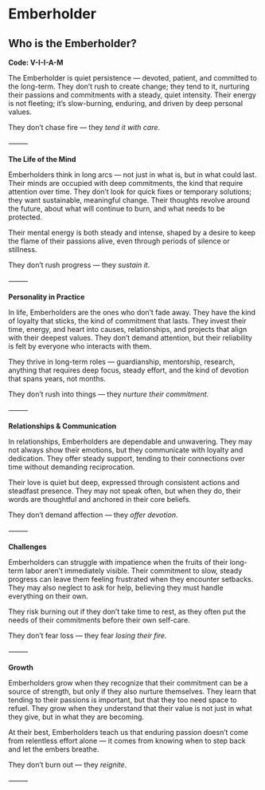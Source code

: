 # Emberholder
## Who is the Emberholder?
**Code: V-I-I-A-M**

The Emberholder is quiet persistence — devoted, patient, and committed to the long-term. They don’t rush to create change; they tend to it, nurturing their passions and commitments with a steady, quiet intensity. Their energy is not fleeting; it’s slow-burning, enduring, and driven by deep personal values.

They don’t chase fire — they *tend it with care*.

⸻

**The Life of the Mind**

Emberholders think in long arcs — not just in what is, but in what could last. Their minds are occupied with deep commitments, the kind that require attention over time. They don’t look for quick fixes or temporary solutions; they want sustainable, meaningful change. Their thoughts revolve around the future, about what will continue to burn, and what needs to be protected.

Their mental energy is both steady and intense, shaped by a desire to keep the flame of their passions alive, even through periods of silence or stillness.

They don’t rush progress — they *sustain it*.

⸻

**Personality in Practice**

In life, Emberholders are the ones who don’t fade away. They have the kind of loyalty that sticks, the kind of commitment that lasts. They invest their time, energy, and heart into causes, relationships, and projects that align with their deepest values. They don’t demand attention, but their reliability is felt by everyone who interacts with them.

They thrive in long-term roles — guardianship, mentorship, research, anything that requires deep focus, steady effort, and the kind of devotion that spans years, not months.

They don’t rush into things — they *nurture their commitment*.

⸻

**Relationships & Communication**

In relationships, Emberholders are dependable and unwavering. They may not always show their emotions, but they communicate with loyalty and dedication. They offer steady support, tending to their connections over time without demanding reciprocation.

Their love is quiet but deep, expressed through consistent actions and steadfast presence. They may not speak often, but when they do, their words are thoughtful and anchored in their core beliefs.

They don’t demand affection — they *offer devotion*.

⸻

**Challenges**

Emberholders can struggle with impatience when the fruits of their long-term labor aren’t immediately visible. Their commitment to slow, steady progress can leave them feeling frustrated when they encounter setbacks. They may also neglect to ask for help, believing they must handle everything on their own.

They risk burning out if they don’t take time to rest, as they often put the needs of their commitments before their own self-care.

They don’t fear loss — they fear *losing their fire*.

⸻

**Growth**

Emberholders grow when they recognize that their commitment can be a source of strength, but only if they also nurture themselves. They learn that tending to their passions is important, but that they too need space to refuel. They grow when they understand that their value is not just in what they give, but in what they are becoming.

At their best, Emberholders teach us that enduring passion doesn’t come from relentless effort alone — it comes from knowing when to step back and let the embers breathe.

They don’t burn out — they *reignite*.

⸻
